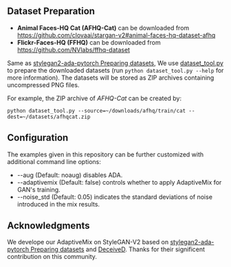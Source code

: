 ## Dataset Preparation

*   **Animal Faces-HQ Cat (AFHQ-Cat)** can be downloaded from https://github.com/clovaai/stargan-v2#animal-faces-hq-dataset-afhq
*   **Flickr-Faces-HQ (FFHQ)** can be downloaded from https://github.com/NVlabs/ffhq-dataset

Same as [stylegan2-ada-pytorch Preparing datasets](https://github.com/NVlabs/stylegan2-ada-pytorch#preparing-datasets), We use [dataset_tool.py](./dataset_tool.py) to prepare the downloaded datasets (run `python dataset_tool.py --help` for more information). The datasets will be stored as ZIP archives containing uncompressed PNG files. 

For example, the ZIP archive of *AFHQ-Cat* can be created by:

```
python dataset_tool.py --source=~/downloads/afhq/train/cat --dest=~/datasets/afhqcat.zip
```

## Configuration

The examples given in this repository can be further customized with additional command line options:

*   --aug (Default: noaug) disables ADA.
*   --adaptivemix (Default: false) controls whether to apply AdaptiveMix for GAN's training. 
*   --noise_std (Default: 0.05) indicates the standard deviations of noise introduced in the mix results.

## Acknowledgments

We develope our AdaptiveMix on StyleGAN-V2 based on [stylegan2-ada-pytorch Preparing datasets](https://github.com/NVlabs/stylegan2-ada-pytorch#preparing-datasets) and [DeceiveD](https://github.com/EndlessSora/DeceiveD). Thanks for their significent contribution on this community. 
